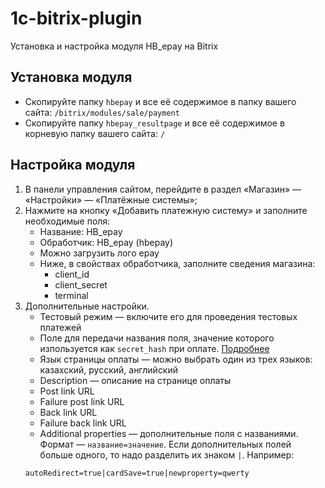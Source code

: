 # 1c-bitrix-plugin
Установка и настройка модуля HB_epay на Bitrix

## Установка модуля

- Скопируйте папку `hbepay` и все её содержимое в папку вашего сайта: `/bitrix/modules/sale/payment`
- Скопируйте папку `hbepay_resultpage` и все её содержимое в корневую папку вашего сайта: `/`

## Настройка модуля

1. В панели управления сайтом, перейдите в раздел «Магазин» — «Настройки» — «Платёжные системы»;
2. Нажмите на кнопку «Добавить платежную систему» и заполните необходимые поля:
    - Название: HB_epay
    - Обработчик: HB_epay (hbepay)
    - Можно загрузить лого epay
    - Ниже, в свойствах обработчика, заполните сведения магазина:
      - client_id
      - client_secret
      - terminal
3. Дополнительные настройки.
   - Тестовый режим — включите его для проведения тестовых платежей
   - Поле для передачи названия поля, значение которого изпользуется как `secret_hash` при оплате. [Подробнее](https://epayment.kz/docs/platezhnaya-stranica)
   - Язык страницы оплаты — можно выбрать один из трех языков: казахский, русский, английский
   - Description — описание на странице оплаты
   - Post link URL
   - Failure post link URL
   - Back link URL
   - Failure back link URL
   - Additional properties — дополнительные поля с названиями. Формат — `название=значение`. Если дополнительных полей больше одного, то надо разделить их знаком `|`. Например:
   ```
   autoRedirect=true|cardSave=true|newproperty=qwerty
   ```